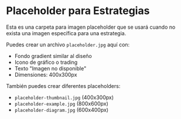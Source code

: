 # Placeholder para Estrategias

Esta es una carpeta para imagen placeholder que se usará cuando no exista una imagen específica para una estrategia.

Puedes crear un archivo `placeholder.jpg` aquí con:
- Fondo gradient similar al diseño
- Icono de gráfico o trading
- Texto "Imagen no disponible"
- Dimensiones: 400x300px

También puedes crear diferentes placeholders:
- `placeholder-thumbnail.jpg` (400x300px)
- `placeholder-example.jpg` (800x600px)
- `placeholder-diagram.jpg` (600x400px)